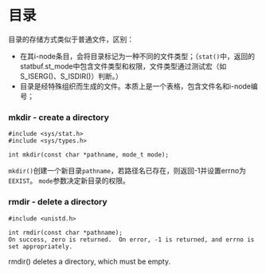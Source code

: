 目录
====

目录的存储方式类似于普通文件，区别：

* 在其i-node条目，会将目录标记为一种不同的文件类型；（`stat()`中，返回的statbuf.st_mode中包含文件类型和权限，文件类型通过测试宏（如S_ISERG()、S_ISDIR()）判断。）
* 目录是经特殊组织而生成的文件。本质上是一个表格，包含文件名和i-node编号；

### mkdir -  create a directory

    #include <sys/stat.h>
    #include <sys/types.h>

    int mkdir(const char *pathname, mode_t mode);
`mkdir()`创建一个新目录`pathname`，若路径名已存在，则返回-1并设置errno为`EEXIST`。
`mode`参数决定新目录的权限。

### rmdir - delete a directory

    #include <unistd.h>

    int rmdir(const char *pathname);
    On success, zero is returned.  On error, -1 is returned, and errno is set appropriately.

rmdir() deletes a directory, which must be empty.
